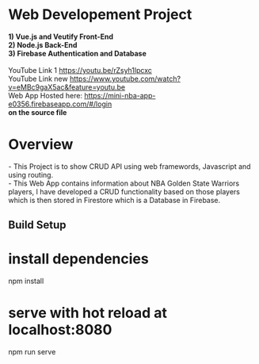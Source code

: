 # Web Developement Project

**1) Vue.js and Veutify Front-End** <br>
**2) Node.js Back-End**<br>
**3) Firebase Authentication and Database**<br>
<br> YouTube Link 1 https://youtu.be/rZsyh1lpcxc 
<br> YouTube Link new https://www.youtube.com/watch?v=eMBc9gaX5ac&feature=youtu.be <br>
Web App Hosted here: https://mini-nba-app-e0356.firebaseapp.com/#/login <br>
**on the source file**

<h1> Overview </h1>
<p>
  - This Project is to show CRUD API using web framewords, Javascript and using routing.<br>
  - This Web App contains information about NBA Golden State Warriors players, I have developed a CRUD functionality based on those players which is then stored in Firestore which is a Database in Firebase.





## Build Setup
# install dependencies
npm install

# serve with hot reload at localhost:8080
npm run serve
